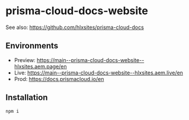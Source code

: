# prisma-cloud-docs-website
See also: https://github.com/hlxsites/prisma-cloud-docs

## Environments
- Preview: https://main--prisma-cloud-docs-website--hlxsites.aem.page/en
- Live: https://main--prisma-cloud-docs-website--hlxsites.aem.live/en
- Prod: https://docs.prismacloud.io/en


## Installation

```sh
npm i
```
